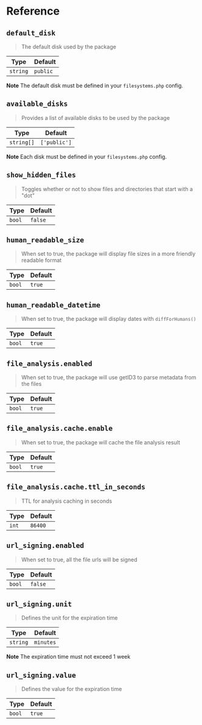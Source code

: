 # Reference

## `default_disk`

> The default disk used by the package

| Type     | Default  |
|----------|----------|
| `string` | `public` |

**Note** The default disk must be defined in your `filesystems.php` config.

## `available_disks`

> Provides a list of available disks to be used by the package

| Type       | Default      |
|------------|--------------|
| `string[]` | `['public']` |

**Note** Each disk must be defined in your `filesystems.php` config.

## `show_hidden_files`

> Toggles whether or not to show files and directories that start with a "dot"

| Type   | Default |
|--------|---------|
| `bool` | `false` |

## `human_readable_size`

> When set to true, the package will display file sizes in a more friendly readable format

| Type   | Default |
|--------|---------|
| `bool` | `true`  |

## `human_readable_datetime`

> When set to true, the package will display dates with `diffForHumans()`

| Type   | Default |
|--------|---------|
| `bool` | `true`  |

## `file_analysis.enabled`

> When set to true, the package will use getID3 to parse metadata from the files

| Type   | Default |
|--------|---------|
| `bool` | `true`  |

## `file_analysis.cache.enable`

> When set to true, the package will cache the file analysis result

| Type   | Default |
|--------|---------|
| `bool` | `true`  |

## `file_analysis.cache.ttl_in_seconds`

> TTL for analysis caching in seconds

| Type  | Default |
|-------|---------|
| `int` | `86400` |

## `url_signing.enabled`

> When set to true, all the file urls will be signed

| Type   | Default |
|--------|---------|
| `bool` | `false` |

## `url_signing.unit`

> Defines the unit for the expiration time

| Type     | Default   |
|----------|-----------|
| `string` | `minutes` |

**Note** The expiration time must not exceed 1 week

## `url_signing.value`

> Defines the value for the expiration time

| Type   | Default |
|--------|---------|
| `bool` | `true`  |


